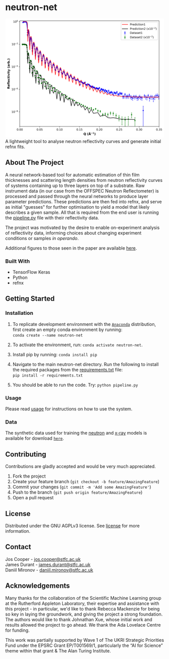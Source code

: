 # neutron-net
![neutron-curve](/resources/figures/real/real_sim.png) <br/>
A lightweight tool to analyse neutron reflectivity curves and generate initial refnx fits.

## About The Project
A neural network-based tool for automatic estimation of thin film thicknesses and scattering length densities from neutron reflectivity curves of systems containing up to three layers on top of a substrate. Raw instrument data (in our case from the OFFSPEC Neutron Reflectometer) is processed and passed through the neural networks to produce layer parameter predictions. These predictions are then fed into refnx, and serve as initial "guesses" for further optimisation to yield a model that likely describes a given sample. All that is required from the end user is running the [pipeline.py](/neutron-net/pipeline.py) file with their reflectivity data.

The project was motivated by the desire to enable on-experiment analysis of reflectivity data, informing choices about changing experiment conditions or samples <em>in operando</em>.

Additional figures to those seen in the paper are available [here](/resources/figures).

### Built With
* TensorFlow Keras
* Python
* refnx

## Getting Started
### Installation
1. To replicate development environment with the [`Anaconda`](https://www.anaconda.com/products/individual) distribution, first create an empty conda environment by running: <br /> ```conda create --name neutron-net```

2. To activate the environment, run: ```conda activate neutron-net```.

3. Install pip by running: ```conda install pip```

4. Navigate to the main neutron-net directory. Run the following to install the required packages from the [requirements.txt](/requirements.txt) file: <br />
   ```pip install -r requirements.txt```

5. You should be able to run the code. Try: ```python pipeline.py```

### Usage
Please read [usage](/usage.md) for instructions on how to use the system.

### Data
The synthetic data used for training the [neutron](/neutron-net/models/neutron) and [x-ray](/neutron-net/models/xray) models is available for download [`here`](https://drive.google.com/drive/folders/1meHjrb2812QSvZPaBXc7i02fbsu4AH6Y?usp=sharing).

## Contributing
Contributions are gladly accepted and would be very much appreciated.

  1. Fork the project
  2. Create your feature branch (```git checkout -b feature/AmazingFeature```)
  3. Commit your changes (```git commit -m 'Add some AmazingFeature'```)
  4. Push to the branch (```git push origin feature/AmazingFeature```)
  5. Open a pull request

## License
Distributed under the GNU AGPLv3 license. See [license](/LICENSE) for more information.

## Contact
Jos Cooper     - jos.cooper@stfc.ac.uk\
James Durant   - james.durant@stfc.ac.uk\
Daniil Mironov - daniil.mironov@stfc.ac.uk

## Acknowledgements
Many thanks for the collaboration of the Scientific Machine Learning group at the Rutherford Appleton Laboratory, their expertise and assistance with this project - in particular, we'd like to thank Rebecca Mackenzie for being so key in laying the groundwork, and giving the project a strong foundation. The authors would like to thank Johnathan Xue, whose initial work and results allowed the project to go ahead. We thank the Ada Lovelace Centre for funding.

This work was partially supported by Wave 1 of The UKRI Strategic Priorities Fund under the EPSRC Grant EP/T001569/1, particularly the “AI for Science” theme within that grant & The Alan Turing Institute.

